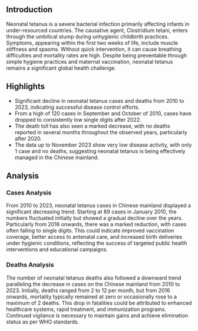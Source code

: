 ## Introduction

Neonatal tetanus is a severe bacterial infection primarily affecting infants in under-resourced countries. The causative agent, Clostridium tetani, enters through the umbilical stump during unhygienic childbirth practices. Symptoms, appearing within the first two weeks of life, include muscle stiffness and spasms. Without quick intervention, it can cause breathing difficulties and mortality rates are high. Despite being preventable through simple hygiene practices and maternal vaccination, neonatal tetanus remains a significant global health challenge.
## Highlights

- Significant decline in neonatal tetanus cases and deaths from 2010 to 2023, indicating successful disease control efforts. <br/>
- From a high of 120 cases in September and October of 2010, cases have dropped to consistently low single digits after 2022. <br/>
- The death toll has also seen a marked decrease, with no deaths reported in several months throughout the observed years, particularly after 2020. <br/>
- The data up to November 2023 show very low disease activity, with only 1 case and no deaths, suggesting neonatal tetanus is being effectively managed in the Chinese mainland.
## Analysis

### Cases Analysis
From 2010 to 2023, neonatal tetanus cases in Chinese mainland displayed a significant decreasing trend. Starting at 89 cases in January 2010, the numbers fluctuated initially but showed a gradual decline over the years. Particularly from 2016 onwards, there was a marked reduction, with cases often falling to single digits. This could indicate improved vaccination coverage, better access to antenatal care, and increased birth deliveries under hygienic conditions, reflecting the success of targeted public health interventions and educational campaigns.

### Deaths Analysis
The number of neonatal tetanus deaths also followed a downward trend paralleling the decrease in cases on the Chinese mainland from 2010 to 2023. Initially, deaths ranged from 2 to 12 per month, but from 2016 onwards, mortality typically remained at zero or occasionally rose to a maximum of 2 deaths. This drop in fatalities could be attributed to enhanced healthcare systems, rapid treatment, and immunization programs. Continued vigilance is necessary to maintain gains and achieve elimination status as per WHO standards.
